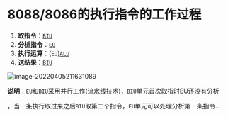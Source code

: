 # 8088/8086的执行指令的工作过程

1. **取指令**：[`BIU`](./总线接口部件BIU)
2. **分析指令**：[`EU`](./执行部件EU)
3. **执行运算**：(`EU`)[`ALU`](./执行部件EU/算术逻辑单元ALU.md)
4. **送结果**：[`BIU`](./总线接口部件BIU)

![image-20220405211631089](https://cdn.jsdelivr.net/gh/letengzz/Two-C@main/img/PM/Second/%E5%8A%9F%E8%83%BD%E7%BB%93%E6%9E%843.png)

**说明**：`EU`和`BIU`采用并行工作([流水线技术](./流水线技术.md))，`BIU`单元首次取指时EU还没有分析

，当一条执行取过来之后`BIU`取第二个指令，`EU`单元可以处理分析第一条指令...

